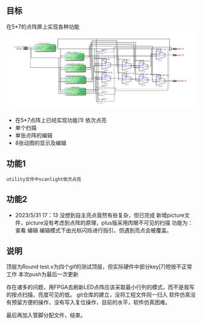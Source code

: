 ## 目标

在5*7的点阵屏上实现各种功能
![image](misc/top.png)
* 在5*7点阵上已经实现功能(1) 依次点亮
* 单个扫描
* 单张点阵的编辑
* 8张动图的显示及编辑
## 功能1

    utility文件中scanlight依次点亮

## 功能2 

* 2023/5/31  17：13
    没想到自主亮点竟然有些复杂，但已完成
    新增picture文件，picture没有考虑到点阵的原理，plus版采用肉眼不可见的扫描
    功能为：查看 编辑 
    编辑模式下由光标闪烁进行指引，但遇到亮点会被覆盖。

## 说明

顶层为Round 
test.v为四个gif的测试顶层，但实际硬件中部分key[7]短按不正常工作
本次push为最后一次更新


存在诸多的问题，用FPGA去刷新LED点阵应该采取最小行列的模式，而不是我写的按点扫描，亮度可见的低。
git仓库的建立，没将工程文件同一归入
软件仿真没有预留方便的操作，没有写入复位操作，目前的水平，软件仿真困难。


最后再加入管脚分配文件，结束。
